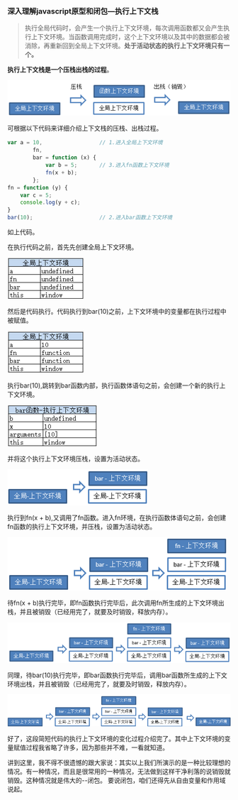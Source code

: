 ### 深入理解javascript原型和闭包—执行上下文栈

> 执行全局代码时，会产生一个执行上下文环境，每次调用函数都又会产生执行上下文环境。当函数调用完成时，这个上下文环境以及其中的数据都会被消除，再重新回到全局上下文环境。**处于活动状态的执行上下文环境只有一个。**

**执行上下文栈是一个压栈出栈的过程**。

![16f879b5b51541a1](../../images/javascript/232122300768665.png)


可根据以下代码来详细介绍上下文栈的压栈、出栈过程。

```javascript
var a = 10,                  // 1.进入全局上下文环境
		fn,
        bar = function (x) {
            var b = 5;       // 3.进入fn函数上下文环境
            fn(x + b);
        };
fn = function (y) {
    var c = 5;
    console.log(y + c);
}
bar(10);                     // 2.进入bar函数上下文环境
```

如上代码。

在执行代码之前，首先先创建全局上下文环境。

![16f879b5b51541a1](../../images/javascript/232123126545539.png)

然后是代码执行。代码执行到bar(10)之前，上下文环境中的变量都在执行过程中被赋值。

![16f879b5b51541a1](../../images/javascript/232123436078861.png)


执行bar(10),跳转到bar函数内部，执行函数体语句之前，会创建一个新的执行上下文环境。

![16f879b5b51541a1](../../images/javascript/232124103579967.png)

并将这个执行上下文环境压栈，设置为活动状态。

![16f879b5b51541a1](../../images/javascript/232124277955196.png)

执行到fn(x + b),又调用了fn函数。进入fn环境，在执行函数体语句之前，会创建fn函数的执行上下文环境，并压栈，设置为活动状态。

![16f879b5b51541a1](../../images/javascript/232124478267882.png)

待fn(x + b)执行完毕，即fn函数执行完毕后，此次调用fn所生成的上下文环境出栈，并且被销毁（已经用完了，就要及时销毁，释放内存）。

![16f879b5b51541a1](../../images/javascript/232125095291412.png)

同理，待bar(10)执行完毕，即bar函数执行完毕后，调用bar函数所生成的上下文环境出栈，并且被销毁（已经用完了，就要及时销毁，释放内存）。

![16f879b5b51541a1](../../images/javascript/232125295149083.png)

好了，这段简短代码的执行上下文环境的变化过程介绍完了。其中上下文环境的变量赋值过程我省略了许多，因为那些并不难，一看就知道。

讲到这里，我不得不很遗憾的跟大家说：其实以上我们所演示的是一种比较理想的情况。有一种情况，而且是很常用的一种情况，无法做到这样干净利落的说销毁就销毁。这种情况就是伟大的--闭包。
要说闭包，咱们还得先从自由变量和作用域说起。